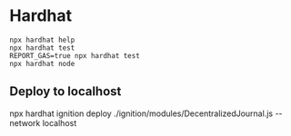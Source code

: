 # Hardhat
 
 ```shell
 npx hardhat help
 npx hardhat test
 REPORT_GAS=true npx hardhat test
 npx hardhat node
 ```

## Deploy to localhost
npx hardhat ignition deploy ./ignition/modules/DecentralizedJournal.js --network localhost